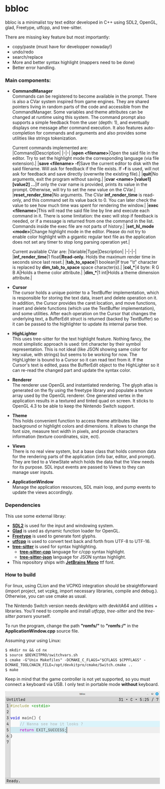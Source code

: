 # bbloc

bbloc is a minimalist toy text editor developed in C++ using SDL2, OpenGL, glad, Freetype, utfcpp, and tree-sitter.

There are missing key feature but most importantly:
- copy/paste (must have for developper nowaday!)
- undo/redo
- search/replace
- More and better syntax highlight (mappers need to be done)
- Better error handling.

### Main components:

- **CommandManager**  
Commands can be registered to become available in the prompt. There is also a CVar system inspired from game engines. They are shared pointers living in random parts of the code and accessible from the CommandManager. Some variables and theme attributes can be changed at runtime using this system. The command prompt also supports a simple feedback from the user (depth: 1), and eventually displays one message after command execution. It also features auto-completion for commands and arguments and also provides some utilities like strings tokenization.

  Current commands implemented are:  
  |Command|Description|
  |-|-|
  |**open \<filename\>**|Open the said file in the editor. Try to set the highlight mode the corresponding language (via file extension).|
  |**save \<filename\> -f**|Save the current editor to disk with the said filename. Will ask for feedback if the file exists. If **-f** is used, will not ask for feedback and save directly (overwrite the existing file).|
  |**quit**|No arguments, exit the program without saving.|
  |**cvar \<name\> [value1] [value2] ...**|If only the cvar name is provided, prints its value in the prompt. Otherwise, will try to set the new value on the CVar.|
  |**reset_render_time**|No arguments. The CVar **inf_render_time** is read-only, and this command set its value back to 0. You can later check the value to see how much time was spent for rendering the window.|
  |**exec \<filename\>**|This will read the said file line by line and execute each command in it. There is some limitation: the exec will stop if feedback is needed, or if a message is returned from one the command in the list. Commands inside the exec file are not parts of history.|
  |**set_hl_mode \<mode\>**|Change highlight mode in the editor. Please do not try to enable color highlight with a gigantic regular text file as the application does not set any timer to stop long parsing operation yet.|

  Current available CVar are:
  |Variable|Type|Description|
  |-|-|-|
  |**inf_render_time**|1 float|**Read-only.** Holds the maximum render time in seconds since last reset.|
  |**tab_to_space**|1 boolean|If true "\t" character is replaced by **dim_tab_to_space** space character(s).|
  |**col_\***|4 byte: R G B A|Holds a theme color attribute.|
  |**dim_\***|1 int|Holds a theme dimension attribute.|

- **Cursor**  
The cursor holds a unique pointer to a TextBuffer implementation, which is responsible for storing the text data, insert and delete operation on it. In addition, the Cursor provides the caret location, and move functions, insert and delete functions (which use the TextBuffer implementation), and some utilities. After each operation on the Cursor that changes the underlying text, a BufferEdit struct is returned (backed by TextBuffer) so it can be passed to the highlighter to update its internal parse tree.

- **HighLighter**  
This uses tree-sitter for the text highlight feature. Nothing fancy, the most simplistic approach is used: tint character by their symbol representation. This is not ideal (like JSON showing same color for key:value, with strings) but seems to be working for now. The HighLighter is bound to a Cursor so it can read text from it. If the Cursor's text is edited, pass the BufferEdit object to the HighLighter so it can re-read the changed part and update the syntax color.

- **Renderer**  
The renderer use OpenGL and instantiated rendering. The glyph atlas is generated on the fly using the freetype library and populate a texture array used by the OpenGL renderer. One generated vertex in the application results in a textured and tinted quad on screen. It sticks to OpenGL 4.3 to be able to keep the Nintendo Switch support.

- **Theme**  
This holds convenient function to access theme attributes like background or highlight colors and dimensions. It allows to change the font size, measure text width in pixels, and provide characters information (texture coordinates, size, ect).

- **Views**  
There is no real view system, but a base class that holds common data for the rendering parts of the application (info bar, editor, and prompt). They are tied to a ViewState which holds the data that the View needs for its purpose. SDL input events are passed to Views to they can manage user inputs.

- **ApplicationWindow**  
Manage the application resources, SDL main loop, and pump events to update the views accordingly.

### Dependencies

This use some external libray:

- [**SDL2**](https://github.com/libsdl-org/SDL) is used for the input and windowing system.
- [**Glad**](https://glad.dav1d.de/) is used as dynamic function loader for OpenGL.
- [**Freetype**](https://github.com/freetype) is used to generate font glyphs.
- [**utfcpp**](https://github.com/nemtrif/utfcpp) is used to convert text back and forth from UTF-8 to UTF-16.
- [**tree-sitter**](https://github.com/tree-sitter/tree-sitter) is used for syntax highlighting.
    - [**tree-sitter-cpp**](https://github.com/tree-sitter/tree-sitter-cpp) language for c/cpp syntax highlight.
    - [**tree-sitter-json**](https://github.com/tree-sitter/tree-sitter-json) language for JSON syntax highlight.
- This repository ships with [**JetBrains Mono**](https://www.jetbrains.com/lp/mono/) ttf font.

### How to build
For linux, using CLion and the VCPKG integration should be straightforward (import project, set vcpkg, import necessary libraries, compile and debug.). Otherwise, you can use cmake as usual.

The Nintendo Switch version needs devkitpro with devkitA64 and utilities + libraries. You'll need to compile and install *utfcpp*, *tree-sitter* and the *tree-sitter parsers* yourself.

To run the program, change the path **"romfs/"** to **"romfs:/"** in the **ApplicationWindow.cpp** source file.

Assuming your using Linux:
```
$ mkdir nx && cd nx
$ source $DEVKITPRO/switchvars.sh
$ cmake -G"Unix Makefiles" -DCMAKE_C_FLAGS="$CFLAGS $CPPFLAGS" -DCMAKE_TOOLCHAIN_FILE=/opt/devkitpro/cmake/Switch.cmake ..
$ make
```

Keep in mind that the game controller is not yet supported, so you must connect a keyboard via USB. I only test in portable mode **without** keyboard.

![img](./capture.png)